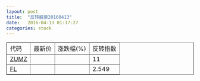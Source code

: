 ```yaml
---
layout: post
title:  "反转股票20160413"
date:   2016-04-13 01:17:27
categories: stock
---
```


<script type="text/javascript">
var stockList = []
stockList.push('gb_zumz');
stockList.push('gb_fl');
</script>

<table border="1">
 <tr>
 <td>代码</td>
  <td>最新价</td>
  <td>涨跌幅(%)</td>
 <td>反转指数</td>
</tr>
  <tr id="zumz"><td><a href="http://stock.finance.sina.com.cn/usstock/quotes/ZUMZ.html" target="_blank">ZUMZ</a></td><td></td><td></td><td>11</td></tr>
  <tr id="fl"><td><a href="http://stock.finance.sina.com.cn/usstock/quotes/FL.html" target="_blank">FL</a></td><td></td><td></td><td>2.549</td></tr>
</table>
